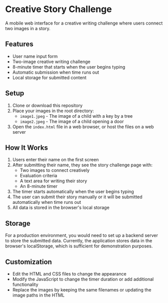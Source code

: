 # Creative Story Challenge

A mobile web interface for a creative writing challenge where users connect two images in a story.

## Features

- User name input form
- Two-image creative writing challenge
- 8-minute timer that starts when the user begins typing
- Automatic submission when time runs out
- Local storage for submitted content

## Setup

1. Clone or download this repository
2. Place your images in the root directory:
   - `image1.jpeg` - The image of a child with a key by a tree
   - `image2.jpeg` - The image of a child opening a door
3. Open the `index.html` file in a web browser, or host the files on a web server

## How It Works

1. Users enter their name on the first screen
2. After submitting their name, they see the story challenge page with:
   - Two images to connect creatively
   - Evaluation criteria
   - A text area for writing their story
   - An 8-minute timer
3. The timer starts automatically when the user begins typing
4. The user can submit their story manually or it will be submitted automatically when time runs out
5. All data is stored in the browser's local storage

## Storage

For a production environment, you would need to set up a backend server to store the submitted data. Currently, the application stores data in the browser's localStorage, which is sufficient for demonstration purposes.

## Customization

- Edit the HTML and CSS files to change the appearance
- Modify the JavaScript to change the timer duration or add additional functionality
- Replace the images by keeping the same filenames or updating the image paths in the HTML 